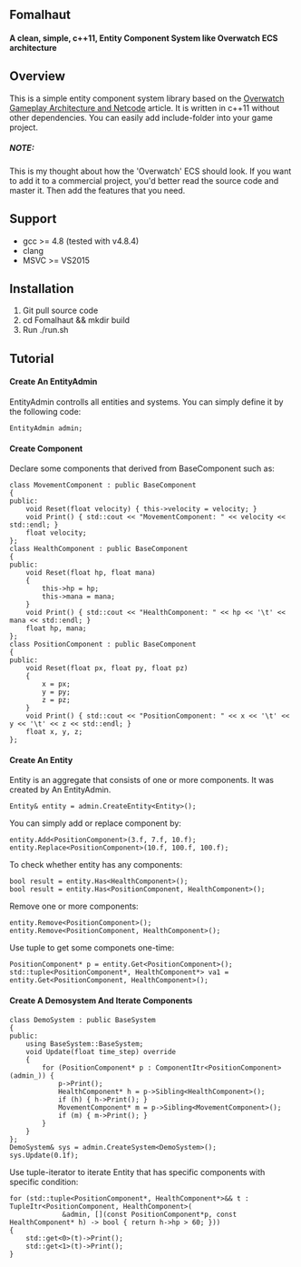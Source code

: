 ## Fomalhaut
#### A clean, simple, c++11, Entity Component System like Overwatch ECS architecture

## Overview
This is a simple entity component system library based on the [Overwatch Gameplay Architecture and Netcode](http://gad.qq.com/article/detail/28682) article. It is written in c++11 without other dependencies. You can easily add include-folder into your game project.
##### NOTE:
This is my thought about how the 'Overwatch' ECS should look. If you want to add it to a commercial project, you'd better read the source code and master it. Then add the features that you need.
## Support
* gcc >= 4.8 (tested with v4.8.4)
* clang
* MSVC >= VS2015

## Installation
1. Git pull source code
2. cd Fomalhaut && mkdir build
3. Run ./run.sh

## Tutorial

#### Create An EntityAdmin
EntityAdmin controlls all entities and systems. You can simply define it by the following code:
<pre><code>EntityAdmin admin; </code></pre>    

#### Create Component
Declare some components that derived from BaseComponent such as:
<pre><code>class MovementComponent : public BaseComponent
{
public:
    void Reset(float velocity) { this->velocity = velocity; }
    void Print() { std::cout << "MovementComponent: " << velocity << std::endl; }
    float velocity;
};
class HealthComponent : public BaseComponent
{
public:
    void Reset(float hp, float mana)
    {
        this->hp = hp;
        this->mana = mana;
    }
    void Print() { std::cout << "HealthComponent: " << hp << '\t' << mana << std::endl; }
    float hp, mana;
};
class PositionComponent : public BaseComponent
{
public:
    void Reset(float px, float py, float pz)
    {
        x = px;
        y = py;
        z = pz;
    }
    void Print() { std::cout << "PositionComponent: " << x << '\t' << y << '\t' << z << std::endl; }
    float x, y, z;
};
</code></pre>

#### Create An Entity
Entity is an aggregate that consists of one or more components. It was created by An EntityAdmin.
<pre><code>Entity& entity = admin.CreateEntity&lt;Entity>();</code></pre>
You can simply add or replace component by:
<pre><code>entity.Add&lt;PositionComponent>(3.f, 7.f, 10.f);
entity.Replace&lt;PositionComponent>(10.f, 100.f, 100.f);
</code></pre>
To check whether entity  has any components:
<pre><code>bool result = entity.Has&lt;HealthComponent>();
bool result = entity.Has&lt;PositionComponent, HealthComponent>();
</code></pre>
Remove one or more components:
<pre><code>entity.Remove&lt;PositionComponent>();
entity.Remove&lt;PositionComponent, HealthComponent>();
</code></pre>
Use tuple to get some componets one-time:
<pre><code>PositionComponent* p = entity.Get&lt;PositionComponent>();
std::tuple&lt;PositionComponent*, HealthComponent*> va1 = entity.Get&lt;PositionComponent, HealthComponent>();
</code></pre>

#### Create A Demosystem And Iterate Components
<pre><code>class DemoSystem : public BaseSystem
{
public:
    using BaseSystem::BaseSystem;
    void Update(float time_step) override
    {
        for (PositionComponent* p : ComponentItr&lt;PositionComponent>(admin_)) {
            p->Print();
            HealthComponent* h = p->Sibling&lt;HealthComponent>();
            if (h) { h->Print(); }
            MovementComponent* m = p->Sibling&lt;MovementComponent>();
            if (m) { m->Print(); }
        }
    }
};
DemoSystem& sys = admin.CreateSystem&lt;DemoSystem>();
sys.Update(0.1f);
</code></pre>
Use tuple-iterator to iterate Entity that has specific components with specific condition:
<pre><code>for (std::tuple&lt;PositionComponent*, HealthComponent*>&& t : TupleItr&lt;PositionComponent, HealthComponent>(
             &admin, [](const PositionComponent*p, const HealthComponent* h) -> bool { return h->hp > 60; })) 
{
    std::get&lt;0>(t)->Print();
    std::get&lt;1>(t)->Print();
}</code></pre>